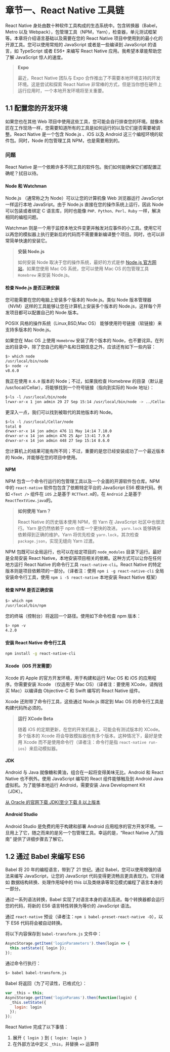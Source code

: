 # 章节一、React Native 工具链

React Native 身处由数十种软件工具构成的生态系统中。包含转换器（Babel，Metro 以及 Webpack），包管理工具（NPM，Yarn），检查器，单元测试框架等。本章将介绍语言基础以及需要在您的 React Native 项目中使用到的最小化的开源工具。您可以使用常规的 JavaScript 或者是一些编译到 JavaScript 的语言，如 TypeScript 或者 ES6+ 来编写 React Native 应用。我希望本章能帮助您了解 JavaScript 惊人的速度。

> **Expo**
>
> 最近，React Native 团队与 Expo 合作推出了不需要本地环境支持的开发环境。这是尝试和探索 React Native 非常棒的方式，但是当你想在硬件上运行应用时，一个本地开发环境将至关重要。

## 1.1 配置您的开发环境

如果您也在其他 Web 项目中使用这些工具，您可能会自行排查您的环境。就像木匠在工作现场一样，您需要知道所有的工具是如何运行的以及它们是否需要被调整。React Native 是一个包含 Node.js 、iOS 以及 Android 这三个编程环境的软件包。同时，Node 的包管理工具 NPM，也是需要用到的。

### 问题

React Native 是一个依赖许多不同工具的软件包。我们如何能确保它们都配置正确呢？拭目以待。

#### Node 和 Watchman

Node.js （通常称之为 Node）可以让您的计算机像 Web 浏览器运行 JavaScript 一样运行本地 JavaSript。由于 Node.js 直接在您的操作系统上运行，因此 Node 可以包装或者绑定 C 语言库，同时也能像 `PHP、Python、Perl、Ruby` 一样，解决相同的编程问题。

Watchman 则是一个用于监控本地文件变更并触发对应事件的小工具。使用它可以再您的模拟器上执行更新后的代码而不需要重新编译整个项目。同时，也可以非常简单快速的安装它。

> **安装 Node.js**
>
> 如何安装 Node 取决于您的操作系统，最好的方式是参 [Node.js 官方网站](https://nodejs.org/en/)。如果您使用 Mac OS 系统，您可以使用 Mac OS 的包管理工具 `Homebrew` 来安装 Node.js。

#### 检查 Node.js 是否正确安装

您可能需要在您的电脑上安装多个版本的 Node.js。类似 Node 版本管理器（NVM）这样的工具能够让您在计算机上安装多个版本的 Node.js，这样每个开发项目都可以配置自己的 Node 版本。

POSIX 风格的操作系统（Linux,BSD,Mac OS） 能够使用符号链接（软链接）来支持多版本的 Node.js。

如果您在 Mac OS 上使用 `Homebrew` 安装了两个版本的 Node，也不要诧异。在列出的目录中，除了您自己的用户名和日期信息之外，应该还有如下一些内容：

```bash
$> which node
/usr/local/bin/node
$> node -v
v8.6.0
```

我正在使用 `8.6.0` 版本的 Node；不过，如果我检查 Homebrew 的目录（默认是 /usr/local/Cellar），将能够找到一个符号链接（指向到实际的 Node 地址）：

```bash
$>ls -l /usr/local/bin/node
lrwxr-xr-x 1 jon admin 29 27 Sep 15:14 /usr/local/bin/node -> ../Cellar/node/8.6.0/bin/node
```

更深入一点，我们可以找到被取代的其他版本的 Node。

```bash
$>ls -l /usr/local/Cellar/node
total 0
drwxr-xr-x 14 jon admin 476 11 May 14:14 7.10.0
drwxr-xr-x 14 jon admin 476 25 Apr 13:41 7.9.0
drwxr-xr-x 14 jon admin 448 27 Sep 15:14 8.6.0
```

您计算机上的结果可能有所不同；不过，重要的是您已经安装成功了一个最近版本的 Node，并能够在您的项目中使用。

#### NPM

NPM 包含一个命令行运行的包管理工具以及一个全面的开源软件包仓库。NPM 中的 `react-native` 软件包包含了依赖特定平台的 JavaScript ES6 模块代码。例如 `<Text />` 组件在 `iOS` 上是基于 `RCTText.m`的，在 `Android` 上是基于 `ReactTextView.java`的。

> **如何使用 Yarn？**
>
> React Native 的历史版本使用 NPM，但 Yarn 在 JavaScript 社区中也很流行。Yarn 是仍然依赖于 npm 仓库一个更快的改进。 `yarn.lock` 能够确保依赖得到正确的维护。Yarn 将优先检查 `yarn.lock`，其次检查 `package.json`，实现无缝向 Yarn 过渡。

NPM 包既可以全局运行，也可以在给定项目的 `node_modules` 目录下运行。最好是全局安装 React Native，本地安装项目相关的依赖。这种方式可以让你在任何地方运行 React Native 的命令行工具 `react-native-cli`。React Native 的特定版本则是项目依赖项的一部分。（译者注：使用 `npm i -g react-native-cli` 全局安装命令行工具，使用 `npm i -S react-native` 本地安装 React Native 框架）

#### 检查 NPM 是否正确安装

```bash
$> which npm
/usr/local/bin/npm
```

您的终端（控制台）将返回一个路径。使用如下命令检查 npm 版本：

```bash
$> npm -v
4.2.0
```

#### 安装 React Native 命令行工具

```bash
npm install -g react-native-cli
```

#### Xcode（iOS 开发需要）

Xcode 的 Apple 的官方开发环境，用于构建和运行 Mac OS 和 iOS 的应用程序。你需要安装 Xcode （仅适用于 Mac OS）（译者注：要使用 XCode，请掏钱买 Mac）以编译由 Objective-C 和 Swift 编写的 React Native 组件。

Xcode 还附带了命令行工具，这些通过 Node.js 绑定到 Mac OS 的命令行工具是构建代码所必须的。

> **运行 XCode Beta**
>
> 随着 iOS 的定期更新，在您的开发机器上，可能会有测试版本的 XCode。多个版本的 Xcode 将会导致模拟器也有多个版本。这种情况下，最好是使用 Xcode 而不是使用命令行（译者注：命令行是指 `react-native run-ios`）来启动模拟器。

#### JDK

Android 与 Java 就像糖和黄油，组合在一起将变得美味无比。Android 和 React Native 也不例外。使用 JavaScript 编写的 React 组件能够触及到 Android Java 虚拟机。为了能够本地运行 Android，需要安装 Java Development Kit（JDK）。

[从 Oracle 的官网下载 JDK(至少下载 8 以上版本](http://www.oracle.com/technetwork/java/javase/downloads/index.html)

#### Android Studio

Android Studio 是免费的用于构建和部署 Android 应用程序的官方开发环境。一旦用上了它，随之而来的是另一个包管理工具。幸运的是，“React Native 入门指南” 提供了详细步骤去了解它。

## 1.2 通过 Babel 来编写 ES6

Babel 将 20 年的编程语言，带到了 21 世纪。通过 Babel，您可以使用增强的语法来编写 JavaScript，让您的 JavaScript 代码变得更流畅且更具表现力。它将诸如 数据结构转换、处理作用域中的 this 以及类继承等常见模式编程了语言本身的一部分。

通过一系列语法转换，Babel 实现了对语言本身的语法高进。每个转换器都会运行您的代码，将新的 ES6 语言特性转换为等价的 JavaScript 语法。

通过 `react-native` 预设（译者注：`npm i babel-preset-react-native -D`），以下 ES6 代码将会被自动转换。

将以下内容保存到 `babel-transform.js` 文件中：

```js
AsyncStorage.getItem('loginParameters').then(login => {
  this.setState({ login });
});
```

通过命令行执行：

```bash
$> babel babel-transform.js
```

Babel 将返回（为了可读性，已格式化）：

```js
var _this = this;
AsyncStorage.getItem('loginParams').then(function(login) {
  _this.setState({
    login: login
  });
});
```

React Native 完成了以下事情：

1.  展开 `{ login }` 到 `{ login: login }`
2.  在外部方法中定义 `_this`，并替换 `=>` 运算符
